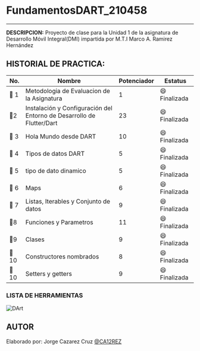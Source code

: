 # FundamentosDART_210458
------------
**DESCRIPCION:**
Proyecto de clase para la Unidad 1 de la asignatura de Desarrollo Móvil Integral(DMI) impartida por M.T.I Marco A. Ramirez Hernández

## HISTORIAL DE PRACTICA:

|No. |Nombre|Potenciador|Estatus|
|--|--|--|--|
|:ledger: 1|Metodologia de Evaluacion de la Asignatura|1|:smile: Finalizada|
|:ledger:2|Instalación y Configuración del Entorno de Desarrollo de Flutter/Dart|23|:smile: Finalizada|
|:ledger: 3|Hola Mundo desde DART|10|:smile: Finalizada|
|:ledger: 4|Tipos de datos DART|5|:smile: Finalizada|
|:ledger: 5|tipo de dato dinamico|5|:smile: Finalizada|
|:ledger: 6|Maps|6|:smile: Finalizada|
|:ledger: 7|Listas, Iterables y Conjunto de datos|9|:smile: Finalizada|
|:ledger:8|Funciones y Parametros|11|:smile: Finalizada|
|:ledger:9|Clases|9|:smile: Finalizada|
|:ledger:10|Constructores nombrados|8|:smile: Finalizada|
|:ledger:10|Setters y getters|9|:smile: Finalizada|
### LISTA DE HERRAMIENTAS
![DArt](https://img.shields.io/badge/Dart-0175C2?style=for-the-badge&logo=dart&logoColor=white)


## AUTOR 
Elaborado por: Jorge Cazarez Cruz [@CA12REZ]()
